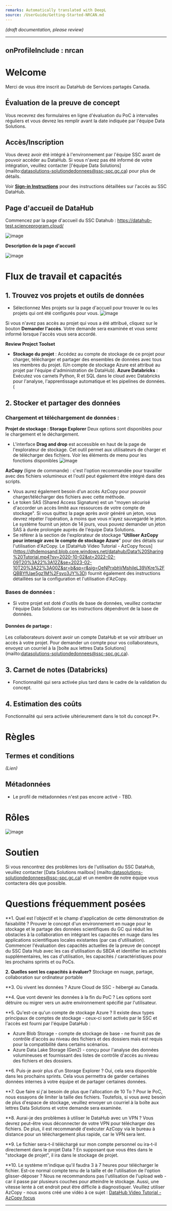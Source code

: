 ```yaml
---
remarks: Automatically translated with DeepL
source: /UserGuide/Getting-Started-NRCAN.md
---
```


_(draft documentation, please review)_

---
onProfileInclude : nrcan
---

# Welcome

Merci de vous être inscrit au DataHub de Services partagés Canada.

## Évaluation de la preuve de concept

Vous recevrez des formulaires en ligne d'évaluation du PoC à intervalles réguliers et vous devrez les remplir avant la date indiquée par l'équipe Data Solutions.

## Accès/Inscription
Vous devez avoir été intégré à l'environnement par l'équipe SSC avant de pouvoir accéder au DataHub. Si vous n'avez pas été informé de votre intégration, veuillez contacter [l'équipe Data Solutions] (mailto:datasolutions-solutiondedonnees@ssc-spc.gc.ca) pour plus de détails.

Voir **[Sign-in Instructions](https://github.com/ssc-sp/datahub-portal/wiki/Sign-in-Instructions)** pour des instructions détaillées sur l'accès au SSC DataHub.

## Page d'accueil de DataHub

Commencez par la page d'accueil du SSC Datahub : https://datahub-test.scienceprogram.cloud/

![image](https://user-images.githubusercontent.com/99416857/153502021-85037044-830b-424c-b4a7-761b602fbe31.png)

**Description de la page d'accueil**

![image](https://user-images.githubusercontent.com/99416857/153505232-4f489ef1-6a13-4c2a-9879-a6c5363cbb0f.png)


# Flux de travail et capacités

## 1. Trouvez vos projets et outils de données
* Sélectionnez Mes projets sur la page d'accueil pour trouver le ou les projets qui ont été configurés pour vous.
![image](https://user-images.githubusercontent.com/99416857/153502246-f724f3b7-e2e8-4a4e-b5af-2e4b7a6e2cee.png)

Si vous n'avez pas accès au projet qui vous a été attribué, cliquez sur le bouton **Demander l'accès**. Votre demande sera examinée et vous serez informé lorsque l'accès vous sera accordé.

**Review Project Toolset**

* **Stockage du projet** : Accédez au compte de stockage de ce projet pour charger, télécharger et partager des ensembles de données avec tous les membres du projet. (Un compte de stockage Azure est attribué au projet par l'équipe d'administration de DataHub).
**Azure Databricks** :  Exécutez vos carnets Python, R et SQL dans le cloud avec Databricks pour l'analyse, l'apprentissage automatique et les pipelines de données. (

## 2. Stocker et partager des données

### Chargement et téléchargement de données :
 **Projet de stockage : Storage Explorer**
 Deux options sont disponibles pour le chargement et le déchargement.
* L'interface **Drag and drop** est accessible en haut de la page de l'explorateur de stockage. Cet outil permet aux utilisateurs de charger et de télécharger des fichiers.
 Voir les éléments de menu pour les fonctions disponibles
![image](https://user-images.githubusercontent.com/99416857/153503195-fb5e9a51-1ac1-44db-b7d1-9aeef71017f4.png)

**AzCopy** (ligne de commande) : c'est l'option recommandée pour travailler avec des fichiers volumineux et l'outil peut également être intégré dans des scripts.
  * Vous aurez également besoin d'un accès AzCopy pour pouvoir charger/télécharger des fichiers avec cette méthode.
  * Le token SAS (Shared Access Signature) est un "moyen sécurisé d'accorder un accès limité aux ressources de votre compte de stockage". Si vous quittez la page après avoir généré un jeton, vous devrez répéter l'opération, à moins que vous n'ayez sauvegardé le jeton. Le système fournit un jeton de 14 jours, vous pouvez demander un jeton SAS à durée prolongée auprès de l'équipe Data Solutions.
  * Se référer à la section de l'explorateur de stockage "**Utiliser AzCopy pour interagir avec le compte de stockage Azure**" pour des détails sur l'utilisation d'AzCopy. Le [DataHub Video Tutorial - AzCopy focus] (https://dhdemosand.blob.core.windows.net/datahub/Data%20Sharing%20Tutorial.mp4?sv=2020-10-02&st=2022-02-09T20%3A22%3A12Z&se=2023-02-10T20%3A22%3A00Z&sr=b&sp=r&sig=OeNPrxbhVMshileL39VKre%2FQBBYfUae5gz1M%2Fsyo3JY%3D) fournit également des instructions détaillées sur la configuration et l'utilisation d'AzCopy.

### Bases de données :
  * Si votre projet est doté d'outils de base de données, veuillez contacter l'équipe Data Solutions car les instructions dépendront de la base de données.

#### Données de partage :
Les collaborateurs doivent avoir un compte DataHub et se voir attribuer un accès à votre projet. Pour demander un compte pour vos collaborateurs, envoyez un courriel à la [boîte aux lettres Data Solutions] (mailto:datasolutions-solutiondedonnees@ssc-spc.gc.ca).


## **3. Carnet de notes (Databricks)**
* Fonctionnalité qui sera activée plus tard dans le cadre de la validation du concept.
## **4. Estimation des coûts**
Fonctionnalité qui sera activée ultérieurement dans le toit du concept P*.

# Règles

## Termes et conditions
_(Lien)_

## Métadonnées
* Le profil de métadonnées n'est pas encore activé - TBD.


# Rôles
![image](https://user-images.githubusercontent.com/99416857/153506295-b6fa92f2-0dc3-4859-8c95-7e6868f09c95.png)


# Soutien
Si vous rencontrez des problèmes lors de l'utilisation du SSC DataHub, veuillez contacter [Data Solutions mailbox] (mailto:datasolutions-solutiondedonnees@ssc-spc.gc.ca) et un membre de notre équipe vous contactera dès que possible.



# Questions fréquemment posées

**1. Quel est l'objectif et le champ d'application de cette démonstration de faisabilité ?
Prouver le concept d'un environnement en nuage pour le stockage et le partage des données scientifiques du GC qui réduit les obstacles à la collaboration en intégrant les capacités en nuage dans les applications scientifiques locales existantes (par cas d'utilisation).
Commencer l'évaluation des capacités actuelles de la preuve de concept du SSC Data Hub avec les cas d'utilisation du SBDA et identifier les activités supplémentaires, les cas d'utilisation, les capacités / caractéristiques pour les prochains sprints et ou PoCs.

**2. Quelles sont les capacités à évaluer?** Stockage en nuage, partage, collaboration sur ordinateur portable

**3. Où vivent les données ?
Azure Cloud de SSC - hébergé au Canada.

**4. Que vont devenir les données à la fin du PoC ?
Les options sont détruire ou migrer vers un autre environnement spécifié par l'utilisateur.

**5. Qu'est-ce qu'un compte de stockage Azure ?
Il existe deux types principaux de comptes de stockage - ceux-ci sont activés par le SSC et l'accès est fourni par l'équipe DataHub :
* Azure Blob Storage - compte de stockage de base - ne fournit pas de contrôle d'accès au niveau des fichiers et des dossiers mais est requis pour la compatibilité dans certains scénarios.
* Azure Data Lake Storage (Gen2) - conçu pour l'analyse des données volumineuses et fournissant des listes de contrôle d'accès au niveau des fichiers et des dossiers.

**6. Puis-je avoir plus d'un Storage Explorer ?
Oui, cela sera disponible dans les prochains sprints. Cela vous permettra de garder certaines données internes à votre équipe et de partager certaines données.

**7. Que faire si j'ai besoin de plus que l'allocation de 10 To ?
Pour le PoC, nous essayons de limiter la taille des fichiers. Toutefois, si vous avez besoin de plus d'espace de stockage, veuillez envoyer un courriel à la boîte aux lettres Data Solutions et votre demande sera examinée.

**8. Aurai-je des problèmes à utiliser le DataHub avec un VPN ?
Vous devrez peut-être vous déconnecter de votre VPN pour télécharger des fichiers.
De plus, il est recommandé d'exécuter AzCopy via le bureau à distance pour un téléchargement plus rapide, car le VPN sera lent.

**9. Le fichier sera-t-il téléchargé sur mon compte personnel ou ira-t-il directement dans le projet Data ?
En supposant que vous êtes dans le "stockage de projet", il ira dans le stockage de projet.  

**10. Le système m'indique qu'il faudra 3 à 7 heures pour télécharger le fichier. Est-ce normal compte tenu de la taille et de l'utilisation de l'option glisser-déposer ?
Nous ne recommandons pas l'utilisation de l'upload web - car il passe par plusieurs couches pour atteindre le stockage. Aussi, une vitesse lente à cet endroit peut être difficile à diagnostiquer. Veuillez utiliser AzCopy - nous avons créé une vidéo à ce sujet : [DataHub Video Tutorial - AzCopy focus](https://dhdemosand.blob.core.windows.net/datahub/Data%20Sharing%20Tutorial.mp4?sv=2020-10-02&st=2022-02-09T20%3A22%3A12Z&se=2023-02-10T20%3A22%3A00Z&sr=b&sp=r&sig=OeNPrxbhVMshileL39VKre%2FQBBYfUae5gz1M%2Fsyo3JY%3D)



***
